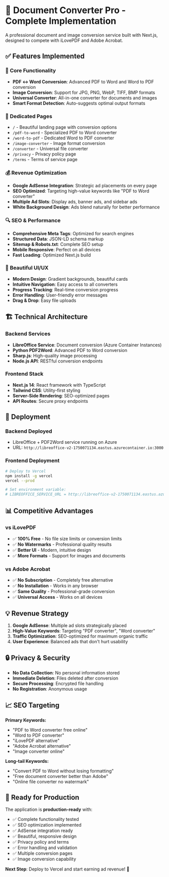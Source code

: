 # 🚀 Document Converter Pro - Complete Implementation

A professional document and image conversion service built with Next.js, designed to compete with iLovePDF and Adobe Acrobat.

## ✅ Features Implemented

### 🎯 **Core Functionality**
- **PDF ↔ Word Conversion**: Advanced PDF to Word and Word to PDF conversion
- **Image Conversion**: Support for JPG, PNG, WebP, TIFF, BMP formats
- **Universal Converter**: All-in-one converter for documents and images
- **Smart Format Detection**: Auto-suggests optimal output formats

### 📄 **Dedicated Pages**
- `/` - Beautiful landing page with conversion options
- `/pdf-to-word` - Specialized PDF to Word converter
- `/word-to-pdf` - Dedicated Word to PDF converter  
- `/image-converter` - Image format conversion
- `/converter` - Universal file converter
- `/privacy` - Privacy policy page
- `/terms` - Terms of service page

### 💰 **Revenue Optimization**
- **Google AdSense Integration**: Strategic ad placements on every page
- **SEO Optimized**: Targeting high-value keywords like "PDF to Word converter"
- **Multiple Ad Slots**: Display ads, banner ads, and sidebar ads
- **White Background Design**: Ads blend naturally for better performance

### 🔍 **SEO & Performance**
- **Comprehensive Meta Tags**: Optimized for search engines
- **Structured Data**: JSON-LD schema markup
- **Sitemap & Robots.txt**: Complete SEO setup
- **Mobile Responsive**: Perfect on all devices
- **Fast Loading**: Optimized Next.js build

### 🎨 **Beautiful UI/UX**
- **Modern Design**: Gradient backgrounds, beautiful cards
- **Intuitive Navigation**: Easy access to all converters
- **Progress Tracking**: Real-time conversion progress
- **Error Handling**: User-friendly error messages
- **Drag & Drop**: Easy file uploads

## 🏗️ Technical Architecture

### **Backend Services**
- **LibreOffice Service**: Document conversion (Azure Container Instances)
- **Python PDF2Word**: Advanced PDF to Word conversion
- **Sharp.js**: High-quality image processing
- **Node.js API**: RESTful conversion endpoints

### **Frontend Stack**
- **Next.js 14**: React framework with TypeScript
- **Tailwind CSS**: Utility-first styling
- **Server-Side Rendering**: SEO-optimized pages
- **API Routes**: Secure proxy endpoints

## 🚀 Deployment

### **Backend Deployed**
- LibreOffice + PDF2Word service running on Azure
- URL: `http://libreoffice-v2-1750071134.eastus.azurecontainer.io:3000`

### **Frontend Deployment**
```bash
# Deploy to Vercel
npm install -g vercel
vercel --prod

# Set environment variable:
# LIBREOFFICE_SERVICE_URL = http://libreoffice-v2-1750071134.eastus.azurecontainer.io:3000
```

## 📊 Competitive Advantages

### **vs iLovePDF**
- ✅ **100% Free** - No file size limits or conversion limits
- ✅ **No Watermarks** - Professional quality results
- ✅ **Better UI** - Modern, intuitive design
- ✅ **More Formats** - Support for images and documents

### **vs Adobe Acrobat**
- ✅ **No Subscription** - Completely free alternative
- ✅ **No Installation** - Works in any browser
- ✅ **Same Quality** - Professional-grade conversion
- ✅ **Universal Access** - Works on all devices

## 💡 Revenue Strategy

1. **Google AdSense**: Multiple ad slots strategically placed
2. **High-Value Keywords**: Targeting "PDF converter", "Word converter"
3. **Traffic Optimization**: SEO-optimized for maximum organic traffic
4. **User Experience**: Balanced ads that don't hurt usability

## 🔒 Privacy & Security

- **No Data Collection**: No personal information stored
- **Immediate Deletion**: Files deleted after conversion
- **Secure Processing**: Encrypted file handling
- **No Registration**: Anonymous usage

## 📈 SEO Targeting

**Primary Keywords:**
- "PDF to Word converter free online"
- "Word to PDF converter"
- "iLovePDF alternative"
- "Adobe Acrobat alternative"
- "Image converter online"

**Long-tail Keywords:**
- "Convert PDF to Word without losing formatting"
- "Free document converter better than Adobe"
- "Online file converter no watermark"

## 🎯 Ready for Production

The application is **production-ready** with:
- ✅ Complete functionality tested
- ✅ SEO optimization implemented
- ✅ AdSense integration ready
- ✅ Beautiful, responsive design
- ✅ Privacy policy and terms
- ✅ Error handling and validation
- ✅ Multiple conversion pages
- ✅ Image conversion capability

**Next Step**: Deploy to Vercel and start earning ad revenue! 🚀